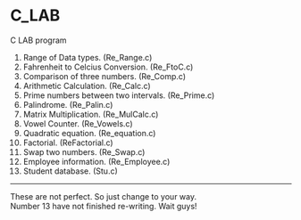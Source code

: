 # C_LAB
C LAB program

1. Range of Data types.						(Re_Range.c)
2. Fahrenheit to Celcius Conversion. 		(Re_FtoC.c)
3. Comparison of three numbers.				(Re_Comp.c)
4. Arithmetic Calculation.					(Re_Calc.c)
5. Prime numbers between two intervals.		(Re_Prime.c)
6. Palindrome.								(Re_Palin.c)
7. Matrix Multiplication.					(Re_MulCalc.c)
8. Vowel Counter.							(Re_Vowels.c)
9. Quadratic equation.						(Re_equation.c)
10. Factorial.								(ReFactorial.c)
11. Swap two numbers.						(Re_Swap.c)
12. Employee information.					(Re_Employee.c)
13. Student database.						(Stu.c)
 
---
These are not perfect.
So just change to your way.  
Number 13 have not finished re-writing. Wait guys!
